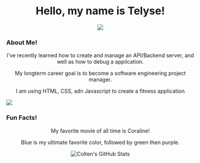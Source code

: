 <h1 align="center">Hello, my name is Telyse! </h1>
<p align="center">
  <img src="https://readme-typing-svg.demolab.com/?lines=Full+Stack+Developer;Creative+Coder;Lifelong+Learner&center=true&width=440&height=45&color=F7AF3E&vCenter=true&pause=1000&size=22" />
</p>


### About Me!
<p align="center"> I've recently learned how to create and manage an API/Backend server, and well as how to debug a appilcation.</p>
<p align="center"> My longterm career goal is to become a software engineering project manager. </p>
<p align="center"> I am using HTML, CSS, adn Javascript to create a fitness application</p>

<p align="left">
  <img src="https://skillicons.dev/icons?i=html,css,js,nodejs,express,mongodb,git,github,vscode" />
</p>

### Fun Facts!
<p align="center"> My favorite movie of all time is Coraline!</p>
<p align="center"> Blue is my ultimate favorite color, followed by green then purple.</p>

<p align="center">
  <img src="https://github-readme-stats.vercel.app/api?username=olerk16&show_icons=true&theme=gruvbox" alt="Colten's GitHub Stats" />
</p>
